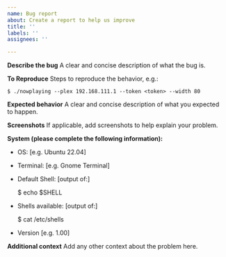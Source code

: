 ```yaml
---
name: Bug report
about: Create a report to help us improve
title: ''
labels: ''
assignees: ''

---
```


**Describe the bug**
A clear and concise description of what the bug is.

**To Reproduce**
Steps to reproduce the behavior, e.g.:

    $ ./nowplaying --plex 192.168.111.1 --token <token> --width 80

**Expected behavior**
A clear and concise description of what you expected to happen.

**Screenshots**
If applicable, add screenshots to help explain your problem.

**System (please complete the following information):**
 - OS: [e.g. Ubuntu 22.04]
 - Terminal: [e.g. Gnome Terminal]
 - Default Shell: [output of:]

    $ echo $SHELL
 
- Shells available: [output of:]

    $ cat /etc/shells

- Version [e.g. 1.00]

**Additional context**
Add any other context about the problem here.
